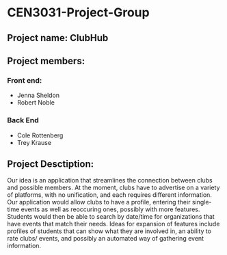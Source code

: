 # CEN3031-Project-Group
## Project name: ClubHub
## Project members:
### Front end:
 - Jenna Sheldon 
-  Robert Noble
### Back End
- Cole Rottenberg
- Trey Krause
## Project Desctiption:
Our idea is an application that streamlines the connection between clubs and possible members. At the moment, clubs have to advertise on a variety of platforms, with no unification, and each requires different information.  Our application would allow clubs to have a profile, entering their single-time events as well as reoccuring ones, possibly with more features. Students would then be able to search by date/time for organizations that have events that match their needs. 
Ideas for expansion of features include profiles of students that can show what they are involved in, an ability to rate clubs/ events, and possibly an automated way of gathering event information.

